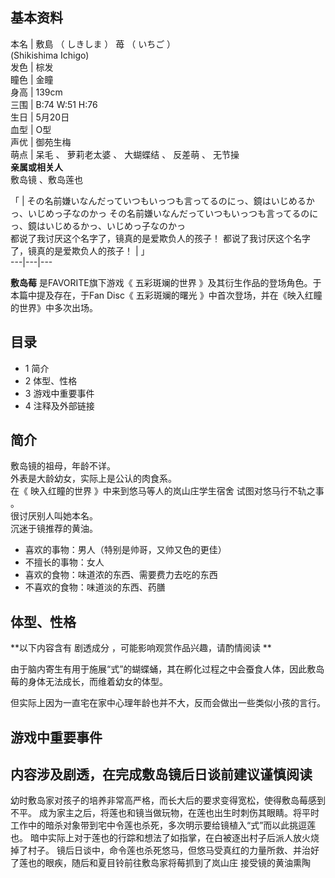 **基本资料**  
---  
本名  |  敷島  （  しきしま  ）  苺  （  いちご  ）    
(Shikishima Ichigo)  
发色  |  棕发   
瞳色  |  金瞳   
身高  |  139cm   
三围  |  B:74 W:51 H:76   
生日  |  5月20日   
血型  |  O型   
声优  |  御苑生梅   
萌点  |  呆毛  、  萝莉老太婆  、  大蝴蝶结  、  反差萌  、  无节操   
**亲属或相关人**  
敷岛镜  、敷岛莲也  
  
「  |  その名前嫌いなんだっていつもいっつも言ってるのにっ、鏡はいじめるかっ、いじめっ子なのかっ  その名前嫌いなんだっていつもいっつも言ってるのにっ、鏡はいじめるかっ、いじめっ子なのかっ    
都说了我讨厌这个名字了，镜真的是爱欺负人的孩子！  都说了我讨厌这个名字了，镜真的是爱欺负人的孩子！  |  」   
---|---|---  
  
**敷岛莓** 是FAVORITE旗下游戏《  五彩斑斓的世界  》及其衍生作品的登场角色。于本篇中提及存在，于Fan Disc《  五彩斑斓的曙光
》中首次登场，并在《映入红瞳的世界》中多次出场。

##  目录

  * 1  简介 
  * 2  体型、性格 
  * 3  游戏中重要事件 
  * 4  注释及外部链接 

##  简介

敷岛镜的祖母，年龄不详。  
外表是大龄幼女，实际上是公认的肉食系。  
在《  映入红瞳的世界  》中来到悠马等人的岚山庄学生宿舍  试图对悠马行不轨之事  。  
很讨厌别人叫她本名。  
沉迷于镜推荐的黄油。

  * 喜欢的事物：男人（特别是帅哥，又帅又色的更佳） 
  * 不擅长的事物：女人 
  * 喜欢的食物：味道浓的东西、需要费力去吃的东西 
  * 不喜欢的食物：味道淡的东西、药膳 

##  体型、性格

**以下内容含有 剧透成分  ，可能影响观赏作品兴趣，请酌情阅读 **

由于脑内寄生有用于施展“式”的蝴蝶蛹，其在孵化过程之中会蚕食人体，因此敷岛莓的身体无法成长，而维着幼女的体型。

但实际上因为一直宅在家中心理年龄也并不大，反而会做出一些类似小孩的言行。

##  游戏中重要事件

内容涉及剧透，在完成敷岛镜后日谈前建议谨慎阅读  
---  
幼时敷岛家对孩子的培养非常高严格，而长大后的要求变得宽松，使得敷岛莓感到不平。
成为家主之后，将莲也和镜当做玩物，在莲也出生时刺伤其眼睛。将平时工作中的暗杀对象带到宅中令莲也杀死，多次明示要给镜植入“式”而以此挑逗莲也。
暗中实际上对于莲也的行踪和想法了如指掌，在白被逐出村子后派人放火烧掉了村子。
镜后日谈中，命令莲也杀死悠马，但悠马受真红的力量所救、并治好了莲也的眼疾，随后和夏目铃前往敷岛家将莓抓到了岚山庄  接受镜的黄油熏陶  
  